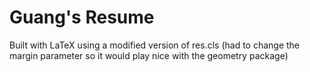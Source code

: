 Guang's Resume
=======================

Built with LaTeX using a modified version of res.cls (had to change the margin parameter so it
would play nice with the geometry package)
